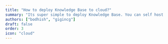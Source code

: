 ```yaml
---
title: "How to deploy Knowledge Base to cloud?"
summary: "Its super simple to deploy Knowledge Base. You can self host or use github pages or vercel or netlify. Use the following documentation to deploy your knowledge base on to your cloud"
authors: ["bodhish", "gigincg"]
draft: false
order: 3
icon: "cloud"
---
```

